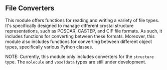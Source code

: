 File Converters
---------------

This module offers functions for reading and writing a variety of file types. It's specifically designed to manage different crystal structure representations, such as POSCAR, CASTEP, and CIF file formats. As such, it includes functions for converting between these formats. Moreover, this module also includes functions for converting between different object types, specifically various Python classes.

NOTE: Currently, this module only includes converters for the `structure` type. The `molecule` and `voxeldata` types are still under development.